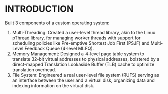# INTRODUCTION
Built 3 components of a custom operating system:
1. Multi-Threading: Created a user-level thread library, akin to the Linux pThread library, for managing worker threads with support for scheduling policies like Pre-emptive Shortest Job First (PSJF) and Multi-Level Feedback Queue (4-level MLFQ).
2. Memory Management: Designed a 4-level page table system to translate 32-bit virtual addresses to physical addresses, bolstered by a direct-mapped Translation Lookaside Buffer (TLB) cache to optimize translation overhead.
3. File System: Engineered a real user-level file system (RUFS) serving as an interface between the user and a virtual disk, organizing data and indexing information on the virtual disk.